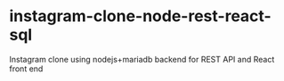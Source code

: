 # instagram-clone-node-rest-react-sql
Instagram clone using nodejs+mariadb backend for REST API and React front end
